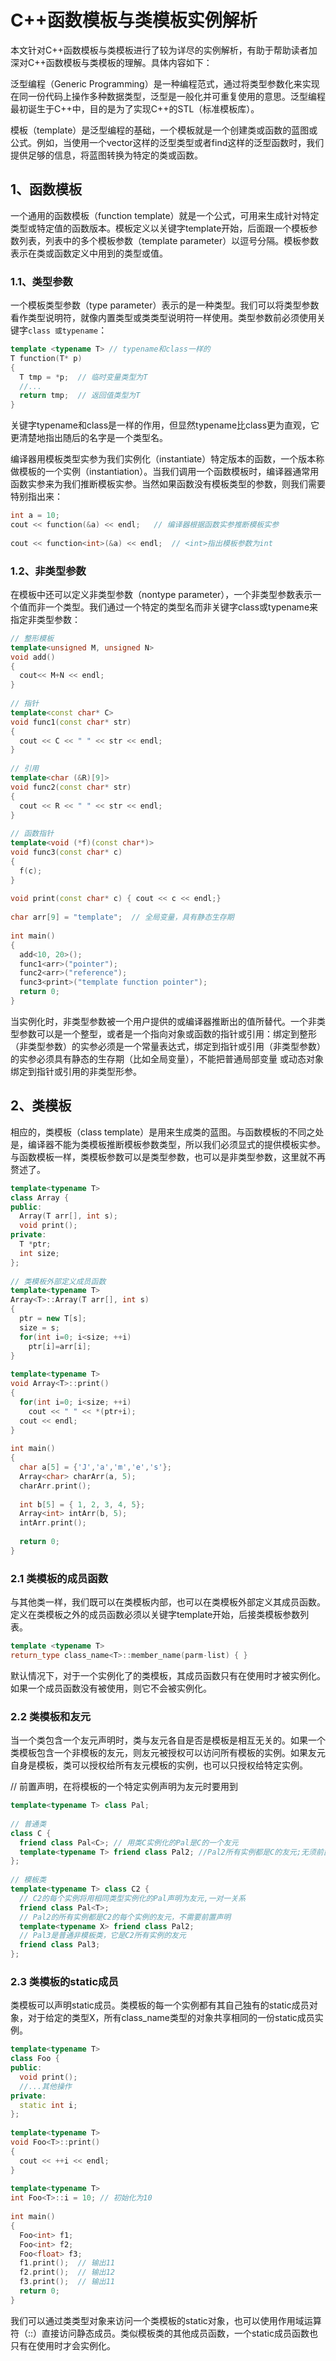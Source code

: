 # C++函数模板与类模板实例解析

本文针对C++函数模板与类模板进行了较为详尽的实例解析，有助于帮助读者加深对C++函数模板与类模板的理解。具体内容如下：

泛型编程（Generic Programming）是一种编程范式，通过将类型参数化来实现在同一份代码上操作多种数据类型，泛型是一般化并可重复使用的意思。泛型编程最初诞生于C++中，目的是为了实现C++的STL（标准模板库）。

模板（template）是泛型编程的基础，一个模板就是一个创建类或函数的蓝图或公式。例如，当使用一个vector这样的泛型类型或者find这样的泛型函数时，我们提供足够的信息，将蓝图转换为特定的类或函数。

## 1、函数模板

一个通用的函数模板（function template）就是一个公式，可用来生成针对特定类型或特定值的函数版本。模板定义以关键字template开始，后面跟一个模板参数列表，列表中的多个模板参数（template parameter）以逗号分隔。模板参数表示在类或函数定义中用到的类型或值。

### 1.1、类型参数

一个模板类型参数（type parameter）表示的是一种类型。我们可以将类型参数看作类型说明符，就像内置类型或类类型说明符一样使用。类型参数前必须使用关键字`class 或typename`：

```c++
template <typename T> // typename和class一样的 
T function(T* p) 
{ 
  T tmp = *p;  // 临时变量类型为T 
  //... 
  return tmp;  // 返回值类型为T 
} 
```

关键字typename和class是一样的作用，但显然typename比class更为直观，它更清楚地指出随后的名字是一个类型名。

编译器用模板类型实参为我们实例化（instantiate）特定版本的函数，一个版本称做模板的一个实例（instantiation）。当我们调用一个函数模板时，编译器通常用函数实参来为我们推断模板实参。当然如果函数没有模板类型的参数，则我们需要特别指出来：

```c++
int a = 10; 
cout << function(&a) << endl;   // 编译器根据函数实参推断模板实参 
  
cout << function<int>(&a) << endl;  // <int>指出模板参数为int 
```

### 1.2、非类型参数

在模板中还可以定义非类型参数（nontype parameter），一个非类型参数表示一个值而非一个类型。我们通过一个特定的类型名而非关键字class或typename来指定非类型参数：

```c++
// 整形模板 
template<unsigned M, unsigned N> 
void add() 
{ 
  cout<< M+N << endl; 
} 
  
// 指针 
template<const char* C> 
void func1(const char* str) 
{ 
  cout << C << " " << str << endl; 
} 
  
// 引用 
template<char (&R)[9]> 
void func2(const char* str) 
{ 
  cout << R << " " << str << endl; 
} 
  
// 函数指针 
template<void (*f)(const char*)> 
void func3(const char* c) 
{ 
  f(c); 
} 
  
void print(const char* c) { cout << c << endl;} 
  
char arr[9] = "template";  // 全局变量，具有静态生存期 
  
int main() 
{ 
  add<10, 20>(); 
  func1<arr>("pointer"); 
  func2<arr>("reference"); 
  func3<print>("template function pointer"); 
  return 0; 
}
```

当实例化时，非类型参数被一个用户提供的或编译器推断出的值所替代。一个非类型参数可以是一个整型，或者是一个指向对象或函数的指针或引用：绑定到整形（非类型参数）的实参必须是一个常量表达式，绑定到指针或引用（非类型参数）的实参必须具有静态的生存期（比如全局变量），不能把普通局部变量 或动态对象绑定到指针或引用的非类型形参。

## 2、类模板

相应的，类模板（class template）是用来生成类的蓝图。与函数模板的不同之处是，编译器不能为类模板推断模板参数类型，所以我们必须显式的提供模板实参。与函数模板一样，类模板参数可以是类型参数，也可以是非类型参数，这里就不再赘述了。

```c++
template<typename T> 
class Array { 
public: 
  Array(T arr[], int s); 
  void print(); 
private: 
  T *ptr; 
  int size; 
}; 
  
// 类模板外部定义成员函数 
template<typename T> 
Array<T>::Array(T arr[], int s) 
{ 
  ptr = new T[s]; 
  size = s; 
  for(int i=0; i<size; ++i) 
    ptr[i]=arr[i]; 
} 
  
template<typename T> 
void Array<T>::print() 
{ 
  for(int i=0; i<size; ++i) 
    cout << " " << *(ptr+i); 
  cout << endl; 
} 
  
int main() 
{ 
  char a[5] = {'J','a','m','e','s'}; 
  Array<char> charArr(a, 5); 
  charArr.print(); 
  
  int b[5] = { 1, 2, 3, 4, 5}; 
  Array<int> intArr(b, 5); 
  intArr.print(); 
  
  return 0; 
}
```

### 2.1 类模板的成员函数

与其他类一样，我们既可以在类模板内部，也可以在类模板外部定义其成员函数。定义在类模板之外的成员函数必须以关键字template开始，后接类模板参数列表。

```c++
template <typename T> 
return_type class_name<T>::member_name(parm-list) { } 
```

默认情况下，对于一个实例化了的类模板，其成员函数只有在使用时才被实例化。如果一个成员函数没有被使用，则它不会被实例化。

### 2.2 类模板和友元

当一个类包含一个友元声明时，类与友元各自是否是模板是相互无关的。如果一个类模板包含一个非模板的友元，则友元被授权可以访问所有模板的实例。如果友元自身是模板，类可以授权给所有友元模板的实例，也可以只授权给特定实例。

// 前置声明，在将模板的一个特定实例声明为友元时要用到 

```c++
template<typename T> class Pal; 
  
// 普通类 
class C { 
  friend class Pal<C>; // 用类C实例化的Pal是C的一个友元 
  template<typename T> friend class Pal2; //Pal2所有实例都是C的友元;无须前置声明 
}; 
  
// 模板类 
template<typename T> class C2 { 
  // C2的每个实例将用相同类型实例化的Pal声明为友元,一对一关系 
  friend class Pal<T>; 
  // Pal2的所有实例都是C2的每个实例的友元，不需要前置声明 
  template<typename X> friend class Pal2;  
  // Pal3是普通非模板类，它是C2所有实例的友元 
  friend class Pal3; 
}; 
```

### 2.3 类模板的static成员

类模板可以声明static成员。类模板的每一个实例都有其自己独有的static成员对象，对于给定的类型X，所有class_name<X>类型的对象共享相同的一份static成员实例。
```c++
template<typename T> 
class Foo { 
public: 
  void print(); 
  //...其他操作 
private: 
  static int i; 
}; 
  
template<typename T> 
void Foo<T>::print() 
{ 
  cout << ++i << endl; 
} 
  
template<typename T> 
int Foo<T>::i = 10; // 初始化为10 
  
int main() 
{ 
  Foo<int> f1; 
  Foo<int> f2; 
  Foo<float> f3; 
  f1.print();  // 输出11 
  f2.print();  // 输出12 
  f3.print();  // 输出11 
  return 0; 
}
```

我们可以通过类类型对象来访问一个类模板的static对象，也可以使用作用域运算符（::）直接访问静态成员。类似模板类的其他成员函数，一个static成员函数也只有在使用时才会实例化。